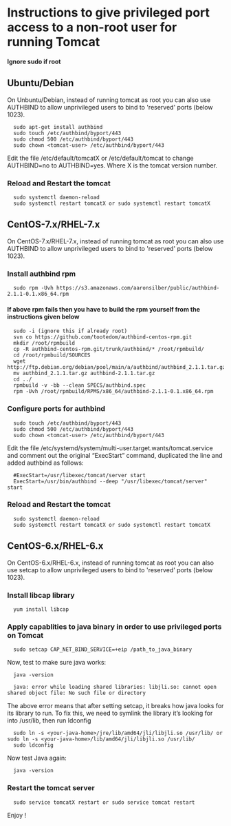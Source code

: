 # Instructions to give privileged port access to a non-root user for running Tomcat

#### Ignore sudo if root

## Ubuntu/Debian

On Unbuntu/Debian, instead of running tomcat as root you can also use AUTHBIND to allow unprivileged users to bind to 'reserved' ports (below 1023).

      sudo apt-get install authbind
      sudo touch /etc/authbind/byport/443
      sudo chmod 500 /etc/authbind/byport/443
      sudo chown <tomcat-user> /etc/authbind/byport/443

   Edit the file /etc/default/tomcatX or /etc/default/tomcat to change AUTHBIND=no to AUTHBIND=yes.
   Where X is the tomcat version number.

### Reload and Restart the tomcat

      sudo systemctl daemon-reload
      sudo systemctl restart tomcatX or sudo systemctl restart tomcatX



## CentOS-7.x/RHEL-7.x

On CentOS-7.x/RHEL-7.x, instead of running tomcat as root you can also use AUTHBIND to allow unprivileged users to bind to 'reserved' ports (below 1023).

### Install authbind rpm

      sudo rpm -Uvh https://s3.amazonaws.com/aaronsilber/public/authbind-2.1.1-0.1.x86_64.rpm

#### If above rpm fails then you have to build the rpm yourself from the instructions given below

      sudo -i (ignore this if already root)
      svn co https://github.com/tootedom/authbind-centos-rpm.git
      mkdir /root/rpmbuild
      cp -R authbind-centos-rpm.git/trunk/authbind/* /root/rpmbuild/
      cd /root/rpmbuild/SOURCES
      wget http://ftp.debian.org/debian/pool/main/a/authbind/authbind_2.1.1.tar.gz
      mv authbind_2.1.1.tar.gz authbind-2.1.1.tar.gz
      cd ../
      rpmbuild -v -bb --clean SPECS/authbind.spec
      rpm -Uvh /root/rpmbuild/RPMS/x86_64/authbind-2.1.1-0.1.x86_64.rpm

### Configure ports for authbind

      sudo touch /etc/authbind/byport/443
      sudo chmod 500 /etc/authbind/byport/443
      sudo chown <tomcat-user> /etc/authbind/byport/443

Edit the file /etc/systemd/system/multi-user.target.wants/tomcat.service and comment out the original “ExecStart” command, duplicated the line and added authbind as follows:

      #ExecStart=/usr/libexec/tomcat/server start
      ExecStart=/usr/bin/authbind --deep "/usr/libexec/tomcat/server" start

### Reload and Restart the tomcat
      sudo systemctl daemon-reload
      sudo systemctl restart tomcatX or sudo systemctl restart tomcatX

## CentOS-6.x/RHEL-6.x

On CentOS-6.x/RHEL-6.x, instead of running tomcat as root you can also use setcap to allow unprivileged users to bind to 'reserved' ports (below 1023).

### Install libcap library

      yum install libcap

### Apply capablities to java binary in order to use privileged ports on Tomcat

      sudo setcap CAP_NET_BIND_SERVICE=+eip /path_to_java_binary

Now, test to make sure java works:

      java -version

      java: error while loading shared libraries: libjli.so: cannot open shared object file: No such file or directory

The above error means that after setting setcap, it breaks how java looks for its library to run. To fix this, we need to symlink the library it’s looking for into /usr/lib, then run ldconfig

      sudo ln -s <your-java-home>/jre/lib/amd64/jli/libjli.so /usr/lib/ or sudo ln -s <your-java-home>/lib/amd64/jli/libjli.so /usr/lib/
      sudo ldconfig

Now test Java again:

      java -version

### Restart the tomcat server
      sudo service tomcatX restart or sudo service tomcat restart

Enjoy !